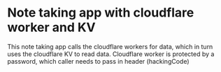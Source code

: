 # Note taking app with cloudflare worker and KV

This note taking app calls the cloudflare workers for data, which in turn uses the cloudflare KV to read data.
Cloudflare worker is protected by a password, which caller needs to pass in header (hackingCode) 
